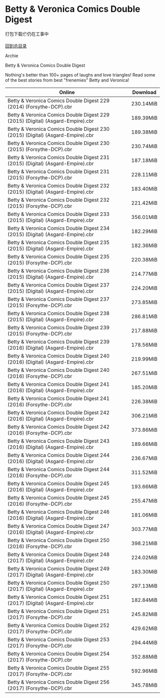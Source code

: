 # Betty & Veronica Comics Double Digest

打包下载📦仍在工事中

[回到总目录](/Catalogs.md)

Archie

Betty & Veronica Comics Double Digest

Nothing's better than 100+ pages of laughs and love triangles! Read some of the best stories from best "frenemies" Betty and Veronica!





Online | Download
--- | ---
Betty & Veronica Comics Double Digest 229 (2014) (Forsythe-DCP).cbr | 230.14MiB
Betty & Veronica Comics Double Digest 229 (2015) (Digital) (Asgard-Empire).cbr | 189.39MiB
Betty & Veronica Comics Double Digest 230 (2015) (Digital) (Asgard-Empire).cbr | 189.38MiB
Betty & Veronica Comics Double Digest 230 (2015) (Forsythe-DCP).cbr | 230.74MiB
Betty & Veronica Comics Double Digest 231 (2015) (Digital) (Asgard-Empire).cbr | 187.18MiB
Betty & Veronica Comics Double Digest 231 (2015) (Forsythe-DCP).cbr | 228.11MiB
Betty & Veronica Comics Double Digest 232 (2015) (Digital) (Asgard-Empire).cbr | 183.40MiB
Betty & Veronica Comics Double Digest 232 (2015) (Forsythe-DCP).cbr | 221.42MiB
Betty & Veronica Comics Double Digest 233 (2015) (Digital) (Asgard-Empire).cbr | 356.01MiB
Betty & Veronica Comics Double Digest 234 (2015) (Digital) (Asgard-Empire).cbr | 182.29MiB
Betty & Veronica Comics Double Digest 235 (2015) (Digital) (Asgard-Empire).cbr | 182.36MiB
Betty & Veronica Comics Double Digest 235 (2015) (Forsythe-DCP).cbr | 220.38MiB
Betty & Veronica Comics Double Digest 236 (2015) (Digital) (Asgard-Empire).cbr | 214.77MiB
Betty & Veronica Comics Double Digest 237 (2015) (Digital) (Asgard-Empire).cbr | 224.20MiB
Betty & Veronica Comics Double Digest 237 (2015) (Forsythe-DCP).cbr | 273.85MiB
Betty & Veronica Comics Double Digest 238 (2015) (Digital) (Asgard-Empire).cbr | 286.81MiB
Betty & Veronica Comics Double Digest 239 (2015) (Forsythe-DCP).cbr | 217.88MiB
Betty & Veronica Comics Double Digest 239 (2016) (Digital) (Asgard-Empire).cbr | 178.56MiB
Betty & Veronica Comics Double Digest 240 (2016) (Digital) (Asgard-Empire).cbr | 219.99MiB
Betty & Veronica Comics Double Digest 240 (2016) (Forsythe-DCP).cbr | 267.51MiB
Betty & Veronica Comics Double Digest 241 (2016) (Digital) (Asgard-Empire).cbr | 185.20MiB
Betty & Veronica Comics Double Digest 241 (2016) (Forsythe-DCP).cbr | 226.38MiB
Betty & Veronica Comics Double Digest 242 (2016) (Digital) (Asgard-Empire).cbr | 306.21MiB
Betty & Veronica Comics Double Digest 242 (2016) (Forsythe-DCP).cbr | 373.86MiB
Betty & Veronica Comics Double Digest 243 (2016) (Digital) (Asgard-Empire).cbr | 189.66MiB
Betty & Veronica Comics Double Digest 244 (2016) (Digital) (Asgard-Empire).cbr | 236.67MiB
Betty & Veronica Comics Double Digest 244 (2016) (Forsythe-DCP).cbr | 311.52MiB
Betty & Veronica Comics Double Digest 245 (2016) (Digital) (Asgard-Empire).cbr | 193.66MiB
Betty & Veronica Comics Double Digest 245 (2016) (Forsythe-DCP).cbr | 255.47MiB
Betty & Veronica Comics Double Digest 246 (2016) (Digital) (Asgard-Empire).cbr | 181.06MiB
Betty & Veronica Comics Double Digest 247 (2016) (Digital) (Asgard-Empire).cbr | 303.77MiB
Betty & Veronica Comics Double Digest 250 (2016) (Forsythe-DCP).cbr | 398.21MiB
Betty & Veronica Comics Double Digest 248 (2017) (Digital) (Asgard-Empire).cbr | 224.02MiB
Betty & Veronica Comics Double Digest 249 (2017) (Digital) (Asgard-Empire).cbr | 183.30MiB
Betty & Veronica Comics Double Digest 250 (2017) (Digital) (Asgard-Empire).cbr | 297.13MiB
Betty & Veronica Comics Double Digest 251 (2017) (Digital) (Asgard-Empire).cbr | 182.84MiB
Betty & Veronica Comics Double Digest 251 (2017) (Forsythe-DCP).cbr | 245.82MiB
Betty & Veronica Comics Double Digest 252 (2017) (Forsythe-DCP).cbr | 429.62MiB
Betty & Veronica Comics Double Digest 253 (2017) (Forsythe-DCP).cbr | 294.44MiB
Betty & Veronica Comics Double Digest 254 (2017) (Forsythe-DCP).cbr | 352.88MiB
Betty & Veronica Comics Double Digest 255 (2017) (Forsythe-DCP).cbr | 592.96MiB
Betty & Veronica Comics Double Digest 256 (2017) (Forsythe-DCP).cbr | 345.78MiB